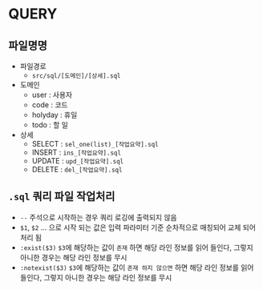 # QUERY

## 파일명명

- 파일경로
  - `src/sql/[도메인]/[상세].sql`
- 도메인
  - user : 사용자
  - code : 코드
  - holyday : 휴일
  - todo : 할 일
- 상세
  - SELECT : `sel_one(list)_[작업요약].sql`
  - INSERT : `ins_[작업요약].sql`
  - UPDATE : `upd_[작업요약].sql`
  - DELETE : `del_[작업요약].sql`

## `.sql` 쿼리 파일 작업처리

- `--` 주석으로 시작하는 경우 쿼리 로깅에 출력되지 않음
- `$1`, `$2` ... 으로 시작 되는 값은 입력 파라미터 기준 순차적으로 매칭되어 교체 되어 처리 됨
- `:exist($3)` `$3`에 해당하는 값이 `존재` 하면 해당 라인 정보를 읽어 들인다, 그렇지 아니한 경우는 해당 라인 정보를 무시
- `:notexist($3)` `$3`에 해당하는 값이 `존재 하지 않으면` 하면 해당 라인 정보를 읽어 들인다, 그렇지 아니한 경우는 해당 라인 정보를 무시
